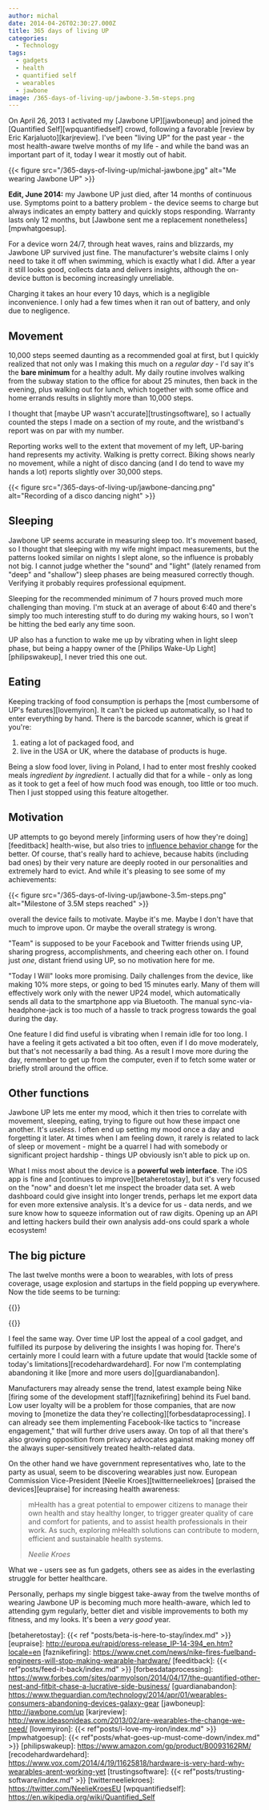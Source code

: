 ```yaml
---
author: michal
date: 2014-04-26T02:30:27.000Z
title: 365 days of living UP
categories:
  - Technology
tags:
  - gadgets
  - health
  - quantified self
  - wearables
  - jawbone
image: /365-days-of-living-up/jawbone-3.5m-steps.png
---
```


On April 26, 2013 I activated my [Jawbone UP][jawboneup] and joined the [Quantified Self][wpquantifiedself] crowd, following a favorable [review by Eric Karjaluoto][karjreview]. I've been "living UP" for the past year - the most health-aware twelve months of my life - and while the band was an important part of it, today I wear it mostly out of habit.

<!--more-->

{{< figure src="/365-days-of-living-up/michal-jawbone.jpg" alt="Me wearing Jawbone UP" >}}

__Edit, June 2014:__ my Jawbone UP just died, after 14 months of continuous use. Symptoms point to a battery problem - the device seems to charge but always indicates an empty battery and quickly stops responding. Warranty lasts only 12 months, but [Jawbone sent me a replacement nonetheless][mpwhatgoesup].

For a device worn 24/7, through heat waves, rains and blizzards, my Jawbone UP survived just fine. The manufacturer's website claims I only need to take it off when swimming, which is exactly what I did. After a year it still looks good, collects data and delivers insights, although the on-device button is becoming increasingly unreliable.

Charging it takes an hour every 10 days, which is a negligible inconvenience. I only had a few times when it ran out of battery, and only due to negligence.

## Movement

10,000 steps seemed daunting as a recommended goal at first, but I quickly realized that not only was I making this much on a _regular day_ - I'd say it's the __bare minimum__ for a healthy adult. My daily routine involves walking from the subway station to the office for about 25 minutes, then back in the evening, plus walking out for lunch, which together with some office and home errands results in slightly more than 10,000 steps.

I thought that [maybe UP wasn't accurate][trustingsoftware], so I actually counted the steps I made on a section of my route, and the wristband's report was on par with my number.

Reporting works well to the extent that movement of my left, UP-baring hand represents my activity. Walking is pretty correct. Biking shows nearly no movement, while a night of disco dancing (and I do tend to wave my hands a lot) reports slightly over 30,000 steps.

{{< figure src="/365-days-of-living-up/jawbone-dancing.png" alt="Recording of a disco dancing night" >}}

## Sleeping

Jawbone UP seems accurate in measuring sleep too. It's movement based, so I thought that sleeping with my wife might impact measurements, but the patterns looked similar on nights I slept alone, so the influence is probably not big. I cannot judge whether the "sound" and "light" (lately renamed from "deep" and "shallow") sleep phases are being measured correctly though. Verifying it probably requires professional equipment.

Sleeping for the recommended minimum of 7 hours proved much more challenging than moving. I'm stuck at an average of about 6:40 and there's simply too much interesting stuff to do during my waking hours, so I won't be hitting the bed early any time soon.

UP also has a function to wake me up by vibrating when in light sleep phase, but being a happy owner of the [Philips Wake-Up Light][philipswakeup], I never tried this one out.

## Eating

Keeping tracking of food consumption is perhaps the [most cumbersome of UP's features][lovemyiron]. It can't be picked up automatically, so I had to enter everything by hand. There is the barcode scanner, which is great if you're:

1. eating a lot of packaged food, and
2. live in the USA or UK, where the database of products is huge.

Being a slow food lover, living in Poland, I had to enter most freshly cooked meals _ingredient by ingredient_. I actually did that for a while - only as long as it took to get a feel of how much food was enough, too little or too much. Then I just stopped using this feature altogether.

## Motivation

UP attempts to go beyond merely [informing users of how they're doing][feeditback] health-wise, but also tries to [influence behavior change][amazondesignbehavior] for the better. Of course, that's really hard to achieve, because habits (including bad ones) by their very nature are deeply rooted in our personalities and extremely hard to evict. And while it's pleasing to see some of my achievements:

{{< figure src="/365-days-of-living-up/jawbone-3.5m-steps.png" alt="Milestone of 3.5M steps reached" >}}

overall the device fails to motivate. Maybe it's me. Maybe I don't have that much to improve upon. Or maybe the overall strategy is wrong.

"Team" is supposed to be your Facebook and Twitter friends using UP, sharing progress, accomplishments, and cheering each other on. I found just _one_, distant friend using UP, so no motivation here for me.

"Today I Will" looks more promising. Daily challenges from the device, like making 10% more steps, or going to bed 15 minutes early. Many of them will effectively work only with the newer UP24 model, which automatically sends all data to the smartphone app via Bluetooth. The manual sync-via-headphone-jack is too much of a hassle to track progress towards the goal during the day.

One feature I did find useful is vibrating when I remain idle for too long. I have a feeling it gets activated a bit too often, even if I do move moderately, but that's not necessarily a bad thing. As a result I move more during the day, remember to get up from the computer, even if to fetch some water or briefly stroll around the office.

## Other functions

Jawbone UP lets me enter my mood, which it then tries to correlate with movement, sleeping, eating, trying to figure out how these impact one another. It's _useless_. I often end up setting my mood once a day and forgetting it later. At times when I am feeling down, it rarely is related to lack of sleep or movement - might be a quarrel I had with somebody or significant project hardship - things UP obviously isn't able to pick up on.

What I miss most about the device is a __powerful web interface__. The iOS app is fine and [continues to improve][betaheretostay], but it's very focused on the "now" and doesn't let me inspect the broader data set. A web dashboard could give insight into longer trends, perhaps let me export data for even more extensive analysis. It's a device for us - data nerds, and we sure know how to squeeze information out of raw digits. Opening up an API and letting hackers build their own analysis add-ons could spark a whole ecosystem!

## The big picture

The last twelve months were a boon to wearables, with lots of press coverage, usage explosion and startups in the field popping up everywhere. Now the tide seems to be turning:

{{<tweet user="girlie_mac" id="457324602025209856">}}

{{<tweet user="girlie_mac" id="457325225189728256">}}

I feel the same way. Over time UP lost the appeal of a cool gadget, and fulfilled its purpose by delivering the insights I was hoping for. There's certainly more I could learn with a future update that would [tackle some of today's limitations][recodehardwardehard]. For now I'm contemplating abandoning it like [more and more users do][guardianabandon].

Manufacturers may already sense the trend, latest example being Nike [firing some of the development staff][faznikefiring] behind its Fuel band. Low user loyalty will be a problem for those companies, that are now moving to [monetize the data they're collecting][forbesdataprocessing]. I can already see them implementing Facebook-like tactics to "increase engagement," that will further drive users away. On top of all that there's also growing opposition from privacy advocates against making money off the always super-sensitively treated health-related data.

On the other hand we have government representatives who, late to the party as usual, seem to be discovering wearables just now. European Commission Vice-President [Neelie Kroes][twitterneeliekroes] [praised the devices][eupraise] for increasing health awareness:

> mHealth has a great potential to empower citizens to manage their own health and stay healthy longer, to trigger greater quality of care and comfort for patients, and to assist health professionals in their work. As such, exploring mHealth solutions can contribute to modern, efficient and sustainable health systems.
>
> <cite>Neelie Kroes</cite>

What we - users see as fun gadgets, others see as aides in the everlasting struggle for better healthcare.

Personally, perhaps my single biggest take-away from the twelve months of wearing Jawbone UP is becoming much more health-aware, which led to attending gym regularly, better diet and visible improvements to both my fitness, and my looks. It's been a _very good_ year.

[amazondesignbehavior]: https://www.amazon.com/gp/product/1449367623/
[betaheretostay]: {{< ref "posts/beta-is-here-to-stay/index.md" >}}
[eupraise]: http://europa.eu/rapid/press-release_IP-14-394_en.htm?locale=en
[faznikefiring]: https://www.cnet.com/news/nike-fires-fuelband-engineers-will-stop-making-wearable-hardware/
[feeditback]: {{< ref"posts/feed-it-back/index.md" >}}
[forbesdataprocessing]: https://www.forbes.com/sites/parmyolson/2014/04/17/the-quantified-other-nest-and-fitbit-chase-a-lucrative-side-business/
[guardianabandon]: https://www.theguardian.com/technology/2014/apr/01/wearables-consumers-abandoning-devices-galaxy-gear
[jawboneup]: http://jawbone.com/up
[karjreview]: http://www.ideasonideas.com/2013/02/are-wearables-the-change-we-need/
[lovemyiron]: {{< ref"posts/i-love-my-iron/index.md" >}}
[mpwhatgoesup]: {{< ref"posts/what-goes-up-must-come-down/index.md" >}}
[philipswakeup]: https://www.amazon.com/gp/product/B0093162RM/
[recodehardwardehard]: https://www.vox.com/2014/4/19/11625818/hardware-is-very-hard-why-wearables-arent-working-yet
[trustingsoftware]: {{< ref"posts/trusting-software/index.md" >}}
[twitterneeliekroes]: https://twitter.com/NeelieKroesEU
[wpquantifiedself]: https://en.wikipedia.org/wiki/Quantified_Self


